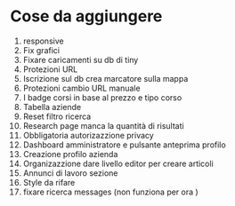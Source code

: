 # Cose da aggiungere

1. responsive
2. Fix grafici
3. Fixare caricamenti su db di tiny
4. Protezioni URL
5. Iscrizione sul db crea marcatore sulla mappa
6. Protezioni cambio URL manuale
7. I badge corsi in base al prezzo e tipo corso 
10. Tabella aziende
11. Reset filtro ricerca
12. Research page manca la quantità di risultati
16. Obbligatoria autorizazzione privacy
18. Dashboard amministratore e pulsante anteprima profilo
20. Creazione profilo azienda
21. Organizazzione dare livello editor per creare articoli
22. Annunci di lavoro sezione
23. Style da rifare
24. fixare ricerca messages (non funziona per ora )
